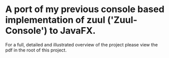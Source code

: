 # A port of my previous console based implementation of zuul ('Zuul-Console') to JavaFX.

For a full, detailed and illustrated overview of the project please view the pdf in the root of this project.
